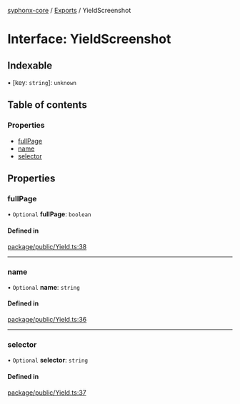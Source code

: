 [syphonx-core](../README.md) / [Exports](../modules.md) / YieldScreenshot

# Interface: YieldScreenshot

## Indexable

▪ [key: `string`]: `unknown`

## Table of contents

### Properties

- [fullPage](YieldScreenshot.md#fullpage)
- [name](YieldScreenshot.md#name)
- [selector](YieldScreenshot.md#selector)

## Properties

### fullPage

• `Optional` **fullPage**: `boolean`

#### Defined in

[package/public/Yield.ts:38](https://github.com/dtempx/syphonx-core/blob/bfef688/package/public/Yield.ts#L38)

___

### name

• `Optional` **name**: `string`

#### Defined in

[package/public/Yield.ts:36](https://github.com/dtempx/syphonx-core/blob/bfef688/package/public/Yield.ts#L36)

___

### selector

• `Optional` **selector**: `string`

#### Defined in

[package/public/Yield.ts:37](https://github.com/dtempx/syphonx-core/blob/bfef688/package/public/Yield.ts#L37)
